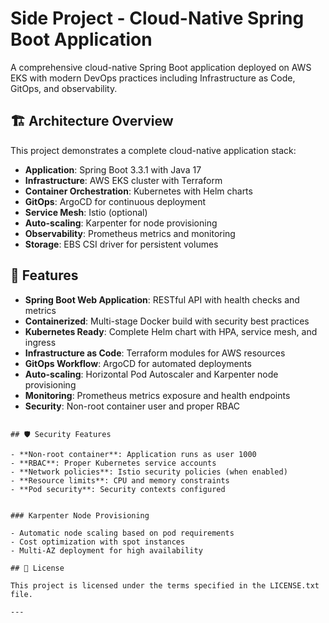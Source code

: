 # Side Project - Cloud-Native Spring Boot Application

A comprehensive cloud-native Spring Boot application deployed on AWS EKS with modern DevOps practices including Infrastructure as Code, GitOps, and observability.

## 🏗️ Architecture Overview

This project demonstrates a complete cloud-native application stack:

- **Application**: Spring Boot 3.3.1 with Java 17
- **Infrastructure**: AWS EKS cluster with Terraform
- **Container Orchestration**: Kubernetes with Helm charts
- **GitOps**: ArgoCD for continuous deployment
- **Service Mesh**: Istio (optional)
- **Auto-scaling**: Karpenter for node provisioning
- **Observability**: Prometheus metrics and monitoring
- **Storage**: EBS CSI driver for persistent volumes

## 🚀 Features

- **Spring Boot Web Application**: RESTful API with health checks and metrics
- **Containerized**: Multi-stage Docker build with security best practices
- **Kubernetes Ready**: Complete Helm chart with HPA, service mesh, and ingress
- **Infrastructure as Code**: Terraform modules for AWS resources
- **GitOps Workflow**: ArgoCD for automated deployments
- **Auto-scaling**: Horizontal Pod Autoscaler and Karpenter node provisioning
- **Monitoring**: Prometheus metrics exposure and health endpoints
- **Security**: Non-root container user and proper RBAC

```

## 🛡️ Security Features

- **Non-root container**: Application runs as user 1000
- **RBAC**: Proper Kubernetes service accounts
- **Network policies**: Istio security policies (when enabled)
- **Resource limits**: CPU and memory constraints
- **Pod security**: Security contexts configured


### Karpenter Node Provisioning

- Automatic node scaling based on pod requirements
- Cost optimization with spot instances
- Multi-AZ deployment for high availability

## 📄 License

This project is licensed under the terms specified in the LICENSE.txt file.

---
